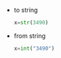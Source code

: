 - to string
    ```python
    x=str(3490)
    ```
- from string
    ```python
    x=int("3490")
    ```